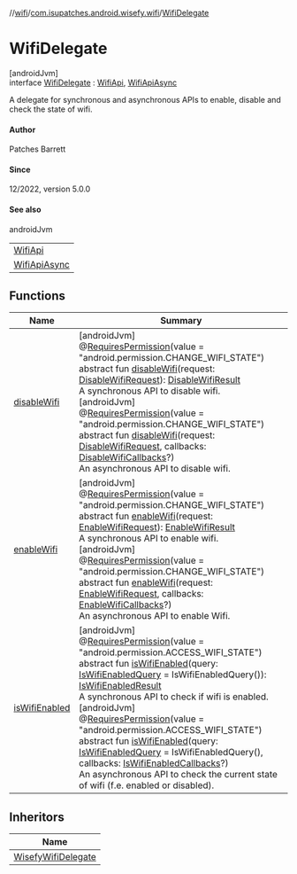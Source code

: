 //[wifi](../../../index.md)/[com.isupatches.android.wisefy.wifi](../index.md)/[WifiDelegate](index.md)

# WifiDelegate

[androidJvm]\
interface [WifiDelegate](index.md) : [WifiApi](../-wifi-api/index.md), [WifiApiAsync](../-wifi-api-async/index.md)

A delegate for synchronous and asynchronous APIs to enable, disable and check the state of wifi.

#### Author

Patches Barrett

#### Since

12/2022, version 5.0.0

#### See also

androidJvm

| |
|---|
| [WifiApi](../-wifi-api/index.md) |
| [WifiApiAsync](../-wifi-api-async/index.md) |

## Functions

| Name | Summary |
|---|---|
| [disableWifi](../-wifi-api/disable-wifi.md) | [androidJvm]<br>@[RequiresPermission](https://developer.android.com/reference/kotlin/androidx/annotation/RequiresPermission.html)(value = &quot;android.permission.CHANGE_WIFI_STATE&quot;)<br>abstract fun [disableWifi](../-wifi-api/disable-wifi.md)(request: [DisableWifiRequest](../../com.isupatches.android.wisefy.wifi.entities/-disable-wifi-request/index.md)): [DisableWifiResult](../../com.isupatches.android.wisefy.wifi.entities/-disable-wifi-result/index.md)<br>A synchronous API to disable wifi.<br>[androidJvm]<br>@[RequiresPermission](https://developer.android.com/reference/kotlin/androidx/annotation/RequiresPermission.html)(value = &quot;android.permission.CHANGE_WIFI_STATE&quot;)<br>abstract fun [disableWifi](../-wifi-api-async/disable-wifi.md)(request: [DisableWifiRequest](../../com.isupatches.android.wisefy.wifi.entities/-disable-wifi-request/index.md), callbacks: [DisableWifiCallbacks](../../com.isupatches.android.wisefy.wifi.callbacks/-disable-wifi-callbacks/index.md)?)<br>An asynchronous API to disable wifi. |
| [enableWifi](../-wifi-api/enable-wifi.md) | [androidJvm]<br>@[RequiresPermission](https://developer.android.com/reference/kotlin/androidx/annotation/RequiresPermission.html)(value = &quot;android.permission.CHANGE_WIFI_STATE&quot;)<br>abstract fun [enableWifi](../-wifi-api/enable-wifi.md)(request: [EnableWifiRequest](../../com.isupatches.android.wisefy.wifi.entities/-enable-wifi-request/index.md)): [EnableWifiResult](../../com.isupatches.android.wisefy.wifi.entities/-enable-wifi-result/index.md)<br>A synchronous API to enable wifi.<br>[androidJvm]<br>@[RequiresPermission](https://developer.android.com/reference/kotlin/androidx/annotation/RequiresPermission.html)(value = &quot;android.permission.CHANGE_WIFI_STATE&quot;)<br>abstract fun [enableWifi](../-wifi-api-async/enable-wifi.md)(request: [EnableWifiRequest](../../com.isupatches.android.wisefy.wifi.entities/-enable-wifi-request/index.md), callbacks: [EnableWifiCallbacks](../../com.isupatches.android.wisefy.wifi.callbacks/-enable-wifi-callbacks/index.md)?)<br>An asynchronous API to enable Wifi. |
| [isWifiEnabled](../-wifi-api/is-wifi-enabled.md) | [androidJvm]<br>@[RequiresPermission](https://developer.android.com/reference/kotlin/androidx/annotation/RequiresPermission.html)(value = &quot;android.permission.ACCESS_WIFI_STATE&quot;)<br>abstract fun [isWifiEnabled](../-wifi-api/is-wifi-enabled.md)(query: [IsWifiEnabledQuery](../../com.isupatches.android.wisefy.wifi.entities/-is-wifi-enabled-query/index.md) = IsWifiEnabledQuery()): [IsWifiEnabledResult](../../com.isupatches.android.wisefy.wifi.entities/-is-wifi-enabled-result/index.md)<br>A synchronous API to check if wifi is enabled.<br>[androidJvm]<br>@[RequiresPermission](https://developer.android.com/reference/kotlin/androidx/annotation/RequiresPermission.html)(value = &quot;android.permission.ACCESS_WIFI_STATE&quot;)<br>abstract fun [isWifiEnabled](../-wifi-api-async/is-wifi-enabled.md)(query: [IsWifiEnabledQuery](../../com.isupatches.android.wisefy.wifi.entities/-is-wifi-enabled-query/index.md) = IsWifiEnabledQuery(), callbacks: [IsWifiEnabledCallbacks](../../com.isupatches.android.wisefy.wifi.callbacks/-is-wifi-enabled-callbacks/index.md)?)<br>An asynchronous API to check the current state of wifi (f.e. enabled or disabled). |

## Inheritors

| Name |
|---|
| [WisefyWifiDelegate](../-wisefy-wifi-delegate/index.md) |

